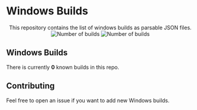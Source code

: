 # Windows Builds

<p align="center">
    This repository contains the list of windows builds as parsable JSON files.
    <br>
    <img alt="Number of builds" src="https://img.shields.io/badge/builds%20(just%20builds)-0-blue">
    <img alt="Number of builds" src="https://img.shields.io/badge/builds%20(total%20(SKUs,%20languages,%20etc))-0-brightgreen">
    <br>
</p>

## Windows Builds

There is currently **0** known builds in this repo.

## Contributing

Feel free to open an issue if you want to add new Windows builds.
